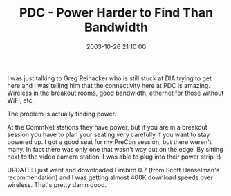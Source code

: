 ﻿---
layout: post
title: "PDC - Power Harder to Find Than Bandwidth"
comments: false
date: 2003-10-26 21:10:00
updated: 2004-05-01 16:34:00
categories:
 - Technology
subtext-id: e2884d5b-116e-4678-b5f5-fed154e5f264
alias: /blog/PDC---Power-Harder-to-Find-Than-Bandwidth.aspx
---


I was just talking to Greg Reinacker who is still stuck at DIA trying to get here and I was telling him that the connectivity here at PDC is amazing. Wireless in the breakout rooms, good bandwidth, ethernet for those without WiFi, etc.

The problem is actually finding power.

At the CommNet stations they have power, but if you are in a breakout session you have to plan your seating very carefully if you want to stay powered up. I got a good seat for my PreCon session, but there weren't many. In fact there was only one that wasn't way out on the edge. By sitting next to the video camera station, I was able to plug into their power strip. :)

UPDATE: I just went and downloaded Firebird 0.7 (from Scott Hanselman's recommendation) and I was getting almost 400K download speeds over wireless. That's pretty damn good.
